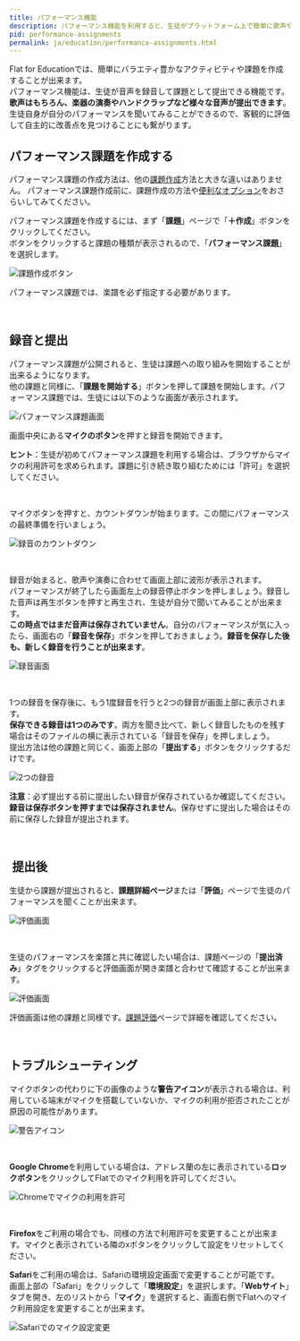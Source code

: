 ```yaml
---
title: パフォーマンス機能
description: パフォーマンス機能を利用すると、生徒がプラットフォーム上で簡単に歌声や演奏を録音・提出することが出来ます。このページで使い方を確認しましょう。
pid: performance-assignments
permalink: ja/education/performance-assignments.html
---
```


Flat for Educationでは、簡単にバラエティ豊かなアクティビティや課題を作成することが出来ます。
<br>パフォーマンス機能は、生徒が音声を録音して課題として提出できる機能です。
<br>**歌声はもちろん、楽器の演奏やハンドクラップなど様々な音声が提出できます**。
<br>生徒自身が自分のパフォーマンスを聞いてみることができるので、客観的に評価して自主的に改善点を見つけることにも繋がります。

## パフォーマンス課題を作成する

パフォーマンス課題の作成方法は、他の[課題作成](/help/ja/education/課題やアクティビティの作成.html)方法と大きな違いはありません。
パフォーマンス課題作成前に、課題作成の方法や[便利なオプション](/help/ja/education/課題やアクティビティの作成.html#4-オプション)をおさらいしてみてください。

パフォーマンス課題を作成するには、まず「**課題**」ページで「**＋作成**」ボタンをクリックしてください。
<br>ボタンをクリックすると課題の種類が表示されるので、「**パフォーマンス課題**」を選択します。


![課題作成ボタン](/help/assets/img/edu-ja/class-new-assignment-btn-with-menu.png)

パフォーマンス課題では、楽譜を必ず指定する必要があります。

<br>

## 録音と提出

パフォーマンス課題が公開されると、生徒は課題への取り組みを開始することが出来るようになります。
<br>他の課題と同様に、「**課題を開始する**」ボタンを押して課題を開始します。パフォーマンス課題では、生徒には以下のような画面が表示されます。

![パフォーマンス課題画面](/help/assets/img/edu-ja/performance-student-starting.png)

画面中央にある**マイクのボタン**を押すと録音を開始できます。


**ヒント**：生徒が初めてパフォーマンス課題を利用する場合は、ブラウザからマイクの利用許可を求められます。課題に引き続き取り組むためには「許可」を選択してください。 

<br>

マイクボタンを押すと、カウントダウンが始まります。この間にパフォーマンスの最終準備を行いましょう。

![録音のカウントダウン](/help/assets/img/edu-ja/performance-student-metronome-countdown.png)


<br>

録音が始まると、歌声や演奏に合わせて画面上部に波形が表示されます。
<br>パフォーマンスが終了したら画面左上の録音停止ボタンを押しましょう。録音した音声は再生ボタンを押すと再生され、生徒が自分で聞いてみることが出来ます。
<br>**この時点ではまだ音声は保存されていません**。自分のパフォーマンスが気に入ったら、画面右の「**録音を保存**」ボタンを押しておきましょう。**録音を保存した後も、新しく録音を行うことが出来ます**。

![録音画面](/help/assets/img/edu-ja/performance-student-post-recording.png)

<br>

1つの録音を保存後に、もう1度録音を行うと2つの録音が画面上部に表示されます。
<br>**保存できる録音は1つのみです**。両方を聞き比べて、新しく録音したものを残す場合はそのファイルの横に表示されている「録音を保存」を押しましょう。
<br>提出方法は他の課題と同じく、画面上部の「**提出する**」ボタンをクリックするだけです。

![2つの録音](/help/assets/img/edu-ja/performance-student-stacked-recordings.png)


**注意**：必ず提出する前に提出したい録音が保存されているか確認してください。**録音は保存ボタンを押すまでは保存されません**。保存せずに提出した場合はその前に保存した録音が提出されます。

<br>

##  提出後

生徒から課題が提出されると、**課題詳細ページ**または「**評価**」ページで生徒のパフォーマンスを聞くことが出来ます。

![評価画面](/help/assets/img/edu-ja/performance-teacher-global-review.png)

<br>

生徒のパフォーマンスを楽譜と共に確認したい場合は、課題ページの「**提出済み**」タグをクリックすると評価画面が開き楽譜と合わせて確認することが出来ます。

![評価画面](/help/assets/img/edu-ja/performance-teacher-detailed-review.png)

評価画面は他の課題と同様です。[課題評価](/help/ja/education/課題を評価する.html)ページで詳細を確認してください。

<br>

## トラブルシューティング

マイクボタンの代わりに下の画像のような**警告アイコン**が表示される場合は、利用している端末がマイクを搭載していないか、マイクの利用が拒否されたことが原因の可能性があります。

![警告アイコン](/help/assets/img/edu/performance-troubleshooting-warning-icon.png)

<br>

**Google Chrome**を利用している場合は、アドレス蘭の左に表示されている**ロックボタン**をクリックしてFlatでのマイク利用を許可してください。

![Chromeでマイクの利用を許可](/help/assets/img/edu/performance-troubleshoot-mic-access-chrome.png)

<br>

**Firefox**をご利用の場合でも、同様の方法で利用許可を変更することが出来ます。マイクと表示されている隣のxボタンをクリックして設定をリセットしてください。

**Safari**をご利用の場合は、Safariの環境設定画面で変更することが可能です。
<br>画面上部の「Safari」をクリックして「**環境設定**」を選択します。「**Webサイト**」タブを開き、左のリストから「**マイク**」を選択すると、画面右側でFlatへのマイク利用設定を変更することが出来ます。

![Safariでのマイク設定変更](/help/assets/img/edu/performance-troubleshoot-mic-access-safari.png)